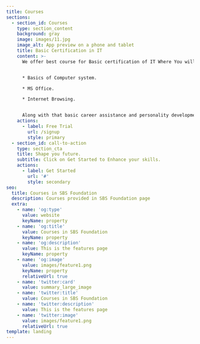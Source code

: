 ```yaml
---
title: Courses
sections:
  - section_id: Courses
    type: section_content
    background: gray
    image: images/11.jpg
    image_alt: App preview on a phone and tablet
    title: Basic Certification in IT
    content: >-
      We offer best course for Basic certification of IT Where You will learn.


      * Basics of Computer system.

      * MS Office.

      * Internet Browsing.


      Along with that basic career assistance and personality development is also being provided.
    actions:
      - label: Free Trial
        url: /signup
        style: primary
  - section_id: call-to-action
    type: section_cta
    title: Shape you future.
    subtitle: Click on Get Started to Enhance your skills.
    actions:
      - label: Get Started
        url: '#'
        style: secondary
seo:
  title: Courses in SBS Foundation
  description: Courses provided in SBS Foundation page
  extra:
    - name: 'og:type'
      value: website
      keyName: property
    - name: 'og:title'
      value: Courses in SBS Foundation
      keyName: property
    - name: 'og:description'
      value: This is the features page
      keyName: property
    - name: 'og:image'
      value: images/feature1.png
      keyName: property
      relativeUrl: true
    - name: 'twitter:card'
      value: summary_large_image
    - name: 'twitter:title'
      value: Courses in SBS Foundation
    - name: 'twitter:description'
      value: This is the features page
    - name: 'twitter:image'
      value: images/feature1.png
      relativeUrl: true
template: landing
---
```

